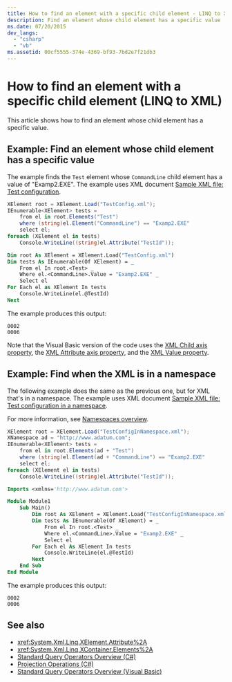 ```yaml
---
title: How to find an element with a specific child element - LINQ to XML
description: Find an element whose child element has a specific value
ms.date: 07/20/2015
dev_langs:
  - "csharp"
  - "vb"
ms.assetid: 00cf5555-374e-4369-bf93-7bd2e7f21db3
---
```


# How to find an element with a specific child element (LINQ to XML)

This article shows how to find an element whose child element has a specific value.

## Example: Find an element whose child element has a specific value

The example finds the `Test` element whose `CommandLine` child element has a value of "Examp2.EXE". The example uses XML document [Sample XML file: Test configuration](sample-xml-file-test-configuration.md).

```csharp
XElement root = XElement.Load("TestConfig.xml");
IEnumerable<XElement> tests =
    from el in root.Elements("Test")
    where (string)el.Element("CommandLine") == "Examp2.EXE"
    select el;
foreach (XElement el in tests)
    Console.WriteLine((string)el.Attribute("TestId"));
```

```vb
Dim root As XElement = XElement.Load("TestConfig.xml")
Dim tests As IEnumerable(Of XElement) = _
    From el In root.<Test> _
    Where el.<CommandLine>.Value = "Examp2.EXE" _
    Select el
For Each el as XElement In tests
    Console.WriteLine(el.@TestId)
Next
```

The example produces this output:

```output
0002
0006
```

Note that the Visual Basic version of the code uses the [XML Child axis property](../../visual-basic/language-reference/xml-axis/xml-child-axis-property.md), the [XML Attribute axis property](../../visual-basic/language-reference/xml-axis/xml-attribute-axis-property.md), and the [XML Value property](../../visual-basic/language-reference/xml-axis/xml-value-property.md).

## Example: Find when the XML is in a namespace

The following example does the same as the previous one, but for XML that's in a namespace. The example uses XML document [Sample XML file: Test configuration in a namespace](sample-xml-file-test-configuration-namespace.md).

For more information, see [Namespaces overview](namespaces-overview.md).

```csharp
XElement root = XElement.Load("TestConfigInNamespace.xml");
XNamespace ad = "http://www.adatum.com";
IEnumerable<XElement> tests =
    from el in root.Elements(ad + "Test")
    where (string)el.Element(ad + "CommandLine") == "Examp2.EXE"
    select el;
foreach (XElement el in tests)
    Console.WriteLine((string)el.Attribute("TestId"));
```

```vb
Imports <xmlns='http://www.adatum.com'>

Module Module1
    Sub Main()
        Dim root As XElement = XElement.Load("TestConfigInNamespace.xml")
        Dim tests As IEnumerable(Of XElement) = _
            From el In root.<Test> _
            Where el.<CommandLine>.Value = "Examp2.EXE" _
            Select el
        For Each el As XElement In tests
            Console.WriteLine(el.@TestId)
        Next
    End Sub
End Module
```

The example produces this output:

```output
0002
0006
```

## See also

- <xref:System.Xml.Linq.XElement.Attribute%2A>
- <xref:System.Xml.Linq.XContainer.Elements%2A>
- [Standard Query Operators Overview (C#)](../../csharp/programming-guide/concepts/linq/standard-query-operators-overview.md)
- [Projection Operations (C#)](../../csharp/programming-guide/concepts/linq/projection-operations.md)
- [Standard Query Operators Overview (Visual Basic)](/../../visual-basic/programming-guide/concepts/linq/standard-query-operators-overview.md)
